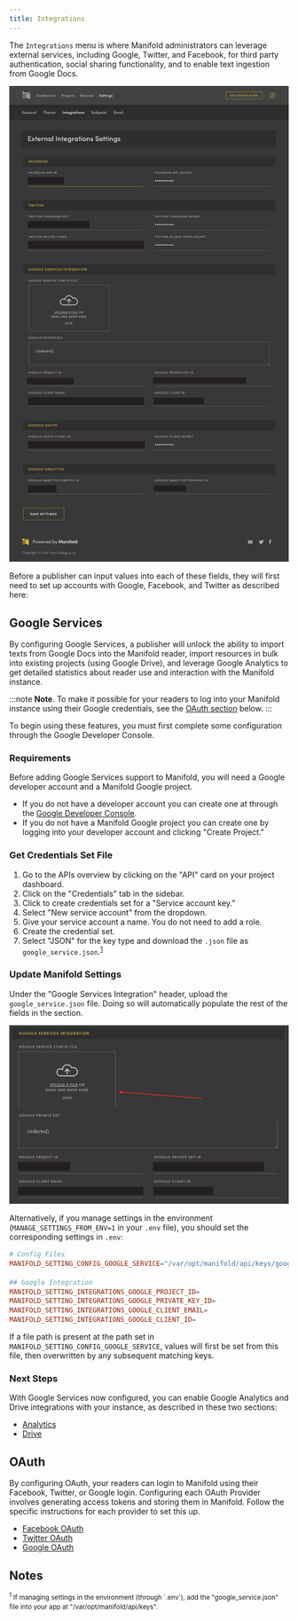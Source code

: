 ```yaml
---
title: Integrations
---
```


The `Integrations` menu is where Manifold administrators can leverage external services, including Google, Twitter, and Facebook, for third party authentication, social sharing functionality, and to enable text ingestion from Google Docs.

![Integrations](/docs/assets/customizing/integrations.png)

Before a publisher can input values into each of these fields, they will first need to set up accounts with Google, Facebook, and Twitter as described here:

<a name="google_services"></a>
## Google Services

By configuring Google Services, a publisher will unlock the ability to import texts from Google Docs into the Manifold reader, import resources in bulk into existing projects (using Google Drive), and leverage Google Analytics to get detailed statistics about reader use and interaction with the Manifold instance.

:::note
<strong>Note</strong>. To make it possible for your readers to log into your Manifold instance using their Google credentials, see the <a href="/docs/customizing/settings/integrations.html#oauth">OAuth section</a> below.
:::

To begin using these features, you must first complete some configuration through the Google Developer Console.

### Requirements

Before adding Google Services support to Manifold, you will need a Google developer account and a Manifold Google project.

- If you do not have a developer account you can create one at through the [Google Developer Console](https://console.developers.google.com/).
- If you do not have a Manifold Google project you can create one by logging into your developer account and clicking "Create Project."

### Get Credentials Set File

1. Go to the APIs overview by clicking on the "API" card on your project dashboard.
2. Click on the "Credentials" tab in the sidebar.
3. Click to create credentials set for a "Service account key."
4. Select "New service account" from the dropdown.
5. Give your service account a name. You do not need to add a role.
6. Create the credential set.
7. Select "JSON" for the key type and download the `.json` file as `google_service.json`.<sup>[1](#note-1)</sup>

### Update Manifold Settings

Under the "Google Services Integration" header, upload the `google_service.json` file. Doing so will automatically populate the rest of the fields in the section.

![Google Services](/docs/assets/customizing/gservices.png)

Alternatively, if you manage settings in the environment \(`MANAGE_SETTINGS_FROM_ENV=1` in your `.env` file\), you should set the corresponding settings in `.env`:

``` conf
# Config Files
MANIFOLD_SETTING_CONFIG_GOOGLE_SERVICE="/var/opt/manifold/api/keys/google_service.json"

## Google Integration
MANIFOLD_SETTING_INTEGRATIONS_GOOGLE_PROJECT_ID=
MANIFOLD_SETTING_INTEGRATIONS_GOOGLE_PRIVATE_KEY_ID=
MANIFOLD_SETTING_INTEGRATIONS_GOOGLE_CLIENT_EMAIL=
MANIFOLD_SETTING_INTEGRATIONS_GOOGLE_CLIENT_ID=
```

If a file path is present at the path set in `MANIFOLD_SETTING_CONFIG_GOOGLE_SERVICE`, values will first be set from this file, then overwritten by any subsequent matching keys.

### Next Steps

With Google Services now configured, you can enable Google Analytics and Drive integrations with your instance, as described in these two sections:

- [Analytics](/docs/customizing/settings/analytics)
- [Drive](/docs/customizing/settings/drive)

<a name="oauth"></a>
## OAuth

By configuring OAuth, your readers can login to Manifold using their Facebook, Twitter, or Google login. Configuring each OAuth Provider involves generating access tokens and storing them in Manifold. Follow the specific instructions for each provider to set this up.

- [Facebook OAuth](/docs/customizing/settings/facebook)
- [Twitter OAuth](/docs/customizing/settings/twitter)
- [Google OAuth](/docs/customizing/settings/google)

## Notes

<small>
<a name="note-1"></a><sup>1</sup> If managing settings in the environment (through `.env`), add the "google_service.json" file into your app at "/var/opt/manifold/api/keys".
</small>
